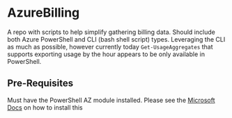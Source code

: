 # AzureBilling
A repo with scripts to help simplify gathering billing data.  Should include both Azure PowerShell and CLI (bash shell script) types.  Leveraging the CLI as much as possible, however currently today `Get-UsageAggregates` that supports exporting usage by the hour appears to be only available in PowerShell.  

## Pre-Requisites
Must have the PowerShell AZ module installed.  Please see the [Microsoft Docs](https://docs.microsoft.com/en-us/powershell/azure/install-az-ps) on how to install this 
